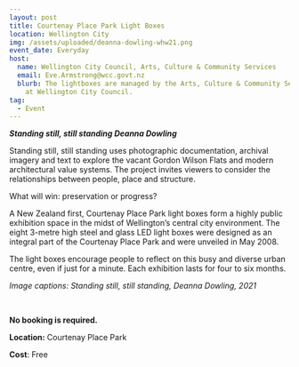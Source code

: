 ```yaml
---
layout: post
title: Courtenay Place Park Light Boxes
location: Wellington City
img: /assets/uploaded/deanna-dowling-whw21.png
event_date: Everyday
host:
  name: Wellington City Council, Arts, Culture & Community Services
  email: Eve.Armstrong@wcc.govt.nz
  blurb: The lightboxes are managed by the Arts, Culture & Community Services team
    at Wellington City Council.
tag:
  - Event
---
```

***Standing still, still standing Deanna Dowling***

Standing still, still standing uses photographic documentation, archival imagery and text to explore the vacant Gordon Wilson Flats and modern architectural value systems. The project invites viewers to consider the relationships between people, place and structure. 

What will win: preservation or progress?

A New Zealand first, Courtenay Place Park light boxes form a highly public exhibition space in the midst of Wellington’s central city environment. The eight 3-metre high steel and glass LED light boxes were designed as an integral part of the Courtenay Place Park and were unveiled in May 2008. 

The light boxes encourage people to reflect on this busy and diverse urban centre, even if just for a minute. Each exhibition lasts for four to six months.

*Image captions: Standing still, still standing, Deanna Dowling, 2021*

<br>

**No booking is required.** 

**Location:** Courtenay Place Park

**Cost**: Free